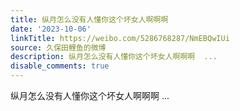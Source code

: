 ```yaml
---
title: 纵月怎么没有人懂你这个坏女人啊啊啊
date: '2023-10-06'
linkTitle: https://weibo.com/5286768287/NmEBQwIUi
source: 久保田鲤鱼的微博
description: 纵月怎么没有人懂你这个坏女人啊啊啊  ...
disable_comments: true
---
```

纵月怎么没有人懂你这个坏女人啊啊啊  ...